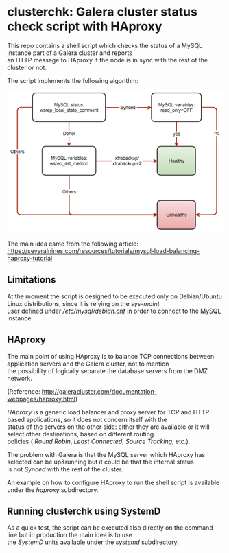 # clusterchk: Galera cluster status check script with HAproxy

This repo contains a shell script which checks the status of a MySQL instance part of a Galera cluster and reports  
an HTTP message to HAproxy if the node is in sync with the rest of the cluster or not.

The script implements the following algorithm:

![Galera Health Flowchart](/reference/galera_multi_master_health_flowchart.png)

The main idea came from the following article: https://severalnines.com/resources/tutorials/mysql-load-balancing-haproxy-tutorial

## Limitations

At the moment the script is designed to be executed only on Debian/Ubuntu Linux distributions, since it is relying on the *sys-maint*  
user defined under */etc/mysql/debian.cnf* in order to connect to the MySQL instance.

## HAproxy

The main point of using HAproxy is to balance TCP connections between application servers and the Galera cluster, not to mention  
the possibility of logically separate the database servers from the DMZ network.

(Reference: http://galeracluster.com/documentation-webpages/haproxy.html)

*HAproxy* is a generic load balancer and proxy server for TCP and HTTP based applications, so it does not concern itself with the  
status of the servers on the other side: either they are available or it will select other destinations, based on different routing  
policies ( *Round Robin*, *Least Connected*, *Source Tracking*, etc.).

The problem with Galera is that the MySQL server which HAproxy has selected can be up&running but it could be that the internal status  
is not *Synced* with the rest of the cluster.

An example on how to configure HAproxy to run the shell script is available under the *haproxy* subdirectory.

## Running clusterchk using SystemD

As a quick test, the script can be executed also directly on the command line but in production the main idea is to use  
the *SystemD* units available under the *systemd* subdirectory.
